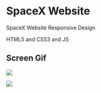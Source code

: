 <h1>SpaceX Website </h1>

</h2> SpaceX Website Responsive Design </h2>

HTML5 and CSS3 and JS

<h2> Screen Gif </h2>

![](SpaceX-Website.gif)

![](SpaceX-Responsive.gif)



